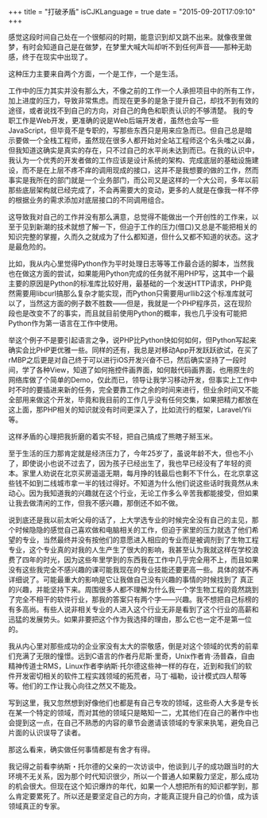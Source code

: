 +++
title  = "打破矛盾"
isCJKLanguage = true
date = "2015-09-20T17:09:10"
+++


感觉这段时间自己处在一个很郁闷的时期，能意识到却又跳不出来。就像夜里做梦，有时会知道自己是在做梦，在梦里大喊大叫却听不到任何声音——那种无助感，终于在现实中出现了。

这种压力主要来自两个方面，一个是工作，一个是生活。

工作中的压力其实并没有那么大，不像之前的工作一个人承担项目中的所有工作，加上进度的压力，导致非常焦虑。而现在更多的是急于提升自己，却找不到有效的途径，或者说找不到自己的方向，对自己的角色和职责认识的不够清楚。
我的专职工作是Web开发，更准确的说是Web后端开发者，虽然也会写一些JavaScript，但毕竟不是专职的，写那些东西只是用来应急而已。但自己总是暗示要做一个全栈工程师，虽然现在很多人都开始对全站工程师这个名头嗤之以鼻，但我知道这确实是真实的存在，只不过自己的水平尚未达到而已。在我的认识中，我认为一个优秀的开发者做的工作应该是设计系统的架构、完成底层的基础设施建设，而不是在上层不疼不痒的调用现成的接口，这并不是我想要的做的工作，然而事实是我所在的部门就是一个业务部门，而公司又是这样的一个大公司，多年以前那些底层架构就已经完成了，不会再需要大的变动，更多的人就是在像我一样不停的根据业务的需求添加对底层接口的不同调用组合。

这导致我对自己的工作并没有那么满意，总觉得不能做出一个开创性的工作来，以至于见到新潮的技术就想了解一下，但迫于工作的压力(借口)又总是不能把相关的知识完整的掌握，久而久之就成为了什么都知道，但什么又都不知道的状态。这才是最危险的。

比如，我从内心里觉得Python作为平时处理日志等等工作最合适的脚本，当然我也在做这方面的尝试，如果能用Python完成的任务就不用PHP写，这其中一个最主要的原因是Python的标准库比较好用，最基础的一个发送HTTP请求，PHP竟然需要用libcurl搞那么复杂才能实现，而Python只需要用urllib2这个标准库就可以了，当然这方面的例子数不胜数——但是，我就是一个PHP程序员，这在现阶段也是改变不了的事实，而且就目前使用Python的概率，我也几乎没有可能把Python作为第一语言在工作中使用。

举这个例子不是要引起语言之争，说PHP比Python快如何如何，但Python写起来确实会比PHP更优雅一些。同样的还有，我总是对移动App开发跃跃欲试，在买了rMBP之后更是对自己终于可以进行iOS开发兴奋不已，然后确实坚持了一段时间，学了各种View，知道了如何拖控件画界面，如何敲代码画界面，也用原生的网络库做了个简单的Demo，仅此而已，领导让我学习移动开发，但事实上工作中时不时的要插进来新的任务，完全要靠工作之余的时间来进行，但业余时间又不能全部用来做这个开发，毕竟和我目前的工作几乎没有任何交集，如果把精力都放在这上面，那PHP相关的知识就没有时间更深入了，比如流行的框架，Laravel/Yii等。

这样矛盾的心理把我折磨的着实不轻，把自己搞成了熊瞎子掰玉米。

至于生活的压力那肯定就是经济压力了，今年25岁了，虽说年龄不大，但也不小了，即使说小也说不过去了，因为孩子已经出生了，我也早已经没有了年轻的资本。家里人劝说在北京买房遥遥无期，每月挣的钱最后也剩不下什么，在北京拿这些钱不如到二线城市拿一半的钱过得好。不知道为什么他们说这些话时我竟然从未动心。因为我知道我的兴趣就在这个行业，无论工作多么辛苦我都能接受，但如果让我去做清闲的工作，但我不感兴趣，那倒还不如不做。

说到底还是我以前太听父母的话了，上大学选专业的时候完全没有自己的主见，那个时候隐隐的感觉自己喜欢做和电脑相关的工作，但迫于家里的压力就选了他们希望的专业，当然最终并没有按他们的意愿进入相应的专业而是被调剂到了生物工程专业，这个专业真的对我的人生产生了很大的影响，我甚至认为我就这样在学校浪费了四年的时光，因为这些年里学到的东西我在工作中几乎完全用不上，而且如果没有这些我完全不感兴趣的课可能我现在的专业技能还要更高一些。具体的就不再详细说了。可能最重大的影响是它让我做自己没有兴趣的事情的时候找到了
真正的兴趣，并能坚持下来。周围很多人都不理解为什么我一个学生物工程的竟然跳到了完全不相干的软件行业，那我的答案只有两个字——兴趣。我不想把自己标榜的有多高尚。有些人说非相关专业的人进入这个行业无非是看到了这个行业的高薪和迅猛的发展势头。如果非要把这个作为我选择的理由，那么它也一定不是第一位的。

我从内心里对那些成功的企业家没有太大的崇敬感，倒是对这个领域的优秀的前辈们充满了无限的憧憬。远到C语言的作者丹尼斯·里奇，Unix作者肯·汤普森，自由精神传道士RMS，Linux作者李纳斯·托尔德这些神一样的存在，近到和我们的软件开发密切相关的软件工程实践领域的拓荒者，马丁·福勒，设计模式四人帮等等。他们的工作让我心向往之然又不能及。

写到这里，我又忽然想到好像他们也都是有自己专攻的领域，这些奇人大多是专长在某一个特定的领域，而对其他的领域只是略知一二，尤其他们在自己的著作中也会提到这一点，在自己不熟悉的内容的章节会邀请该领域的专家来执笔，避免自己片面的认识误导了读者。

那这么看来，确实做任何事情都是有舍才有得。

我记得之前看李纳斯・托尔德的父亲的一次访谈中，他谈到儿子的成功跟当时的大环境不无关系，因为那个时代知识很少，所以一个普通人如果毅力坚定，那么成功的机会很大。但现在这个知识爆炸的年代，如果一个人想把所有的知识都学到，那么肯定要累死了。所以还是要坚定自己的方向，才能真正提升自己的价值，成为该领域真正的专家。


